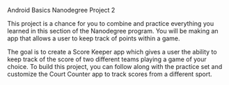 Android Basics Nanodegree Project 2

This project is a chance for you to combine and practice everything you learned
in this section of the Nanodegree program. You will be making an app that
allows a user to keep track of points within a game.

The goal is to create a Score Keeper app which gives a user the ability to
keep track of the score of two different teams playing a game of your choice.
To build this project, you can follow along with the practice set and customize
the Court Counter app to track scores from a different sport.

